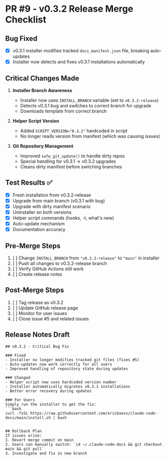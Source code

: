 # PR #9 - v0.3.2 Release Merge Checklist

## Bug Fixed
- [x] v0.3.1 installer modifies tracked `docs_manifest.json` file, breaking auto-updates
- [x] Installer now detects and fixes v0.3.1 installations automatically

## Critical Changes Made
1. **Installer Branch Awareness**
   - Installer now uses `INSTALL_BRANCH` variable (set to `v0.3.2-release`)
   - Detects v0.3.1 bug and switches to correct branch for upgrade
   - Downloads template from correct branch

2. **Helper Script Version**
   - Added `SCRIPT_VERSION="0.3.2"` hardcoded in script
   - No longer reads version from manifest (which was causing issues)

3. **Git Repository Management**
   - Improved `safe_git_update()` to handle dirty repos
   - Special handling for v0.3.1 → v0.3.2 upgrades
   - Cleans dirty manifest before switching branches

## Test Results ✅
- [x] Fresh installation from v0.3.2-release
- [x] Upgrade from main branch (v0.3.1 with bug)
- [x] Upgrade with dirty manifest scenario
- [x] Uninstaller on both versions
- [x] Helper script commands (hooks, -t, what's new)
- [x] Auto-update mechanism
- [x] Documentation accuracy

## Pre-Merge Steps
1. [ ] Change `INSTALL_BRANCH` from `"v0.3.2-release"` to `"main"` in installer
2. [ ] Push all changes to v0.3.2-release branch
3. [ ] Verify GitHub Actions still work
4. [ ] Create release notes

## Post-Merge Steps
1. [ ] Tag release as v0.3.2
2. [ ] Update GitHub release page
3. [ ] Monitor for user issues
4. [ ] Close issue #5 and related issues

## Release Notes Draft
```
## v0.3.2 - Critical Bug Fix

### Fixed
- Installer no longer modifies tracked git files (fixes #5)
- Auto-updates now work correctly for all users
- Improved handling of repository state during updates

### Changed
- Helper script now uses hardcoded version number
- Installer automatically migrates v0.3.1 installations
- Better error recovery during updates

### For Users
Simply run the installer to get the fix:
```bash
curl -fsSL https://raw.githubusercontent.com/ericbuess/claude-code-docs/main/install.sh | bash
```
```

## Rollback Plan
If issues arise:
1. Revert merge commit on main
2. Users can manually switch: `cd ~/.claude-code-docs && git checkout main && git pull`
3. Investigate and fix in new branch